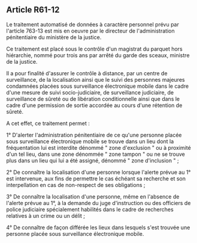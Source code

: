 Article R61-12
----
Le traitement automatisé de données à caractère personnel prévu par l'article
763-13 est mis en oeuvre par le directeur de l'administration pénitentiaire du
ministère de la justice.

Ce traitement est placé sous le contrôle d'un magistrat du parquet hors
hiérarchie, nommé pour trois ans par arrêté du garde des sceaux, ministre de la
justice.

Il a pour finalité d'assurer le contrôle à distance, par un centre de
surveillance, de la localisation ainsi que le suivi des personnes majeures
condamnées placées sous surveillance électronique mobile dans le cadre d'une
mesure de suivi socio-judiciaire, de surveillance judiciaire, de surveillance de
sûreté ou de libération conditionnelle ainsi que dans le cadre d'une permission
de sortie accordée au cours d'une rétention de sûreté.

A cet effet, ce traitement permet :

1° D'alerter l'administration pénitentiaire de ce qu'une personne placée sous
surveillance électronique mobile se trouve dans un lieu dont la fréquentation
lui est interdite dénommé " zone d'exclusion " ou à proximité d'un tel lieu,
dans une zone dénommée " zone tampon " ou ne se trouve plus dans un lieu qui lui
a été assigné, dénommé " zone d'inclusion " ;

2° De connaître la localisation d'une personne lorsque l'alerte prévue au 1° est
intervenue, aux fins de permettre le cas échéant sa recherche et son
interpellation en cas de non-respect de ses obligations ;

3° De connaître la localisation d'une personne, même en l'absence de l'alerte
prévue au 1°, à la demande du juge d'instruction ou des officiers de police
judiciaire spécialement habilités dans le cadre de recherches relatives à un
crime ou un délit ;

4° De connaître de façon différée les lieux dans lesquels s'est trouvée une
personne placée sous surveillance électronique mobile.
